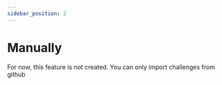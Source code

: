 ```yaml
---
sidebar_position: 2
---
```


# Manually

For now, this feature is not created. You can only import challenges from github
